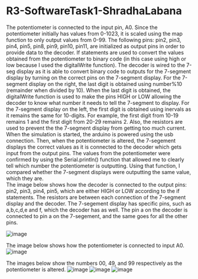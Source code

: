 # R3-SoftwareTask1-ShradhaLabana
The potentiometer is connected to the input pin, A0. Since the potentiometer initially has values from 0-1023, it is scaled using the map function to only output values from 0-99. The following pins: pin2, pin3, pin4, pin5, pin8, pin9, pin10, pin11, are initialized as output pins in order to provide data to the decoder. If statements are used to convert the values obtained from the potentiometer to binary code (in this case using high or low because I used the digitalWrite function). The decoder is wired to the 7-seg display as it is able to convert binary code to outputs for the 7-segment display by turning on the correct pins on the 7-segment display. For the 7-segment display on the right, the last digit is obtained using number%10 (remainder when divided by 10). When the last digit is obtained, the digitalWrite function is used to make the pins HIGH or LOW allowing the decoder to know what number it needs to tell the 7-segment to display. For the 7-segment display on the left, the first digit is obtained using inervals as it remains the same for 10-digits. For example, the first digit from 10-19 remains 1 and the first digit from 20-29 remains 2. Also, the resistors are used to prevent the the 7-segment display from getting too much current. When the simulation is started, the arduino is powered using the usb connection. Then, when the potentiometer is altered, the 7-segement displays the correct values as it is connected to the decoder which gets input from the output pins. The values from the potentiometer were confirmed by using the Serial.println() function that allowed me to clearly tell which number the potentiometer is outputting. Using that function, I compared whether the 7-segment displays were outputting the same value, which they are.  
The image below shows how the decoder is connected to the output pins: pin2, pin3, pin4, pin5, which are either HIGH or LOW according to the if statements. The resistors are between each connection of the 7-segment display and the decoder. The 7-segement display has specific pins, such as a,b,c,d,e and f, which the decoder has as well. The pin a on the decoder is connected to pin a on the 7-segement, and the same goes for all the other pins.

![image](https://user-images.githubusercontent.com/65087658/136666863-4eddf17e-ea9e-4262-a2c3-a588974e8e7a.png)

The image below shows how the potentiometer is connected to input A0.
![image](https://user-images.githubusercontent.com/65087658/136667065-aa03b38a-ac97-44b8-8424-1f21acfe9fe1.png)

The images below show the numbers 00, 49, and 99 respectively as the potentiometer is altered.
![image](https://user-images.githubusercontent.com/65087658/136667274-c1a24fa0-9a33-4e77-9db4-a1166981be91.png)
![image](https://user-images.githubusercontent.com/65087658/136667287-52f56e09-77c4-48c5-8fe2-58291870ad3c.png)
![image](https://user-images.githubusercontent.com/65087658/136667301-61043c5b-d3b5-4ea3-8565-c5846e6e15dd.png)


